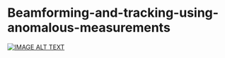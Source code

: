 # Beamforming-and-tracking-using-anomalous-measurements



[![IMAGE ALT TEXT](https://youtu.be/bOLJTF90Vzs)](https://youtu.be/bOLJTF90Vzs "Video Title")
